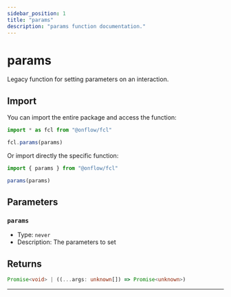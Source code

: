 ```yaml
---
sidebar_position: 1
title: "params"
description: "params function documentation."
---
```


<!-- THIS DOCUMENT IS AUTO-GENERATED FROM [onflow/fcl/../sdk/src/sdk.ts](https://github.com/onflow/fcl-js/tree/master/packages/fcl/../sdk/src/sdk.ts). DO NOT EDIT MANUALLY -->

# params

Legacy function for setting parameters on an interaction.

## Import

You can import the entire package and access the function:

```typescript
import * as fcl from "@onflow/fcl"

fcl.params(params)
```

Or import directly the specific function:

```typescript
import { params } from "@onflow/fcl"

params(params)
```


## Parameters

### `params` 


- Type: `never`
- Description: The parameters to set


## Returns

```typescript
Promise<void> | ((...args: unknown[]) => Promise<unknown>)
```


---